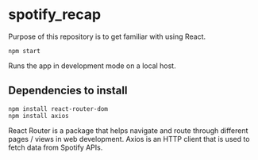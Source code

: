 # spotify_recap
Purpose of this repository is to get familiar with using React.
```
npm start
```

Runs the app in development mode on a local host.

## Dependencies to install
```
npm install react-router-dom
npm install axios
```

React Router is a package that helps navigate and route through different pages / views in web development.
Axios is an HTTP client that is used to fetch data from Spotify APIs.
